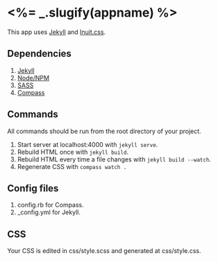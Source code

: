 # <%= _.slugify(appname) %>

This app uses [Jekyll](http://jekyllrb.com/) and [Inuit.css](http://inuitcss.com/).

## Dependencies

1. [Jekyll](http://jekyllrb.com/)
1. [Node/NPM](http://nodejs.org/)
1. [SASS](http://sass-lang.com/)
1. [Compass](http://compass-style.org/)

## Commands

All commands should be run from the root directory of your project.

1. Start server at localhost:4000 with `jekyll serve`.
1. Rebuild HTML once with `jekyll build`.
1. Rebuild HTML every time a file changes with `jekyll build --watch`.
1. Regenerate CSS with `compass watch .`

## Config files

1. config.rb for Compass.
1. _config.yml for Jekyll.

## CSS

Your CSS is edited in css/style.scss and generated at css/style.css.
